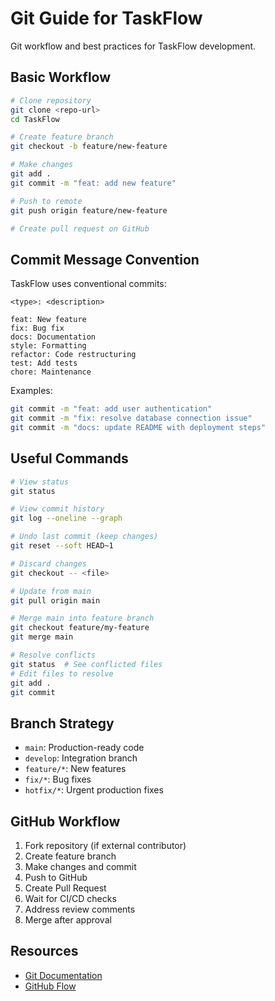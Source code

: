 # Git Guide for TaskFlow

Git workflow and best practices for TaskFlow development.

## Basic Workflow

```bash
# Clone repository
git clone <repo-url>
cd TaskFlow

# Create feature branch
git checkout -b feature/new-feature

# Make changes
git add .
git commit -m "feat: add new feature"

# Push to remote
git push origin feature/new-feature

# Create pull request on GitHub
```

## Commit Message Convention

TaskFlow uses conventional commits:

```
<type>: <description>

feat: New feature
fix: Bug fix
docs: Documentation
style: Formatting
refactor: Code restructuring
test: Add tests
chore: Maintenance
```

Examples:
```bash
git commit -m "feat: add user authentication"
git commit -m "fix: resolve database connection issue"
git commit -m "docs: update README with deployment steps"
```

## Useful Commands

```bash
# View status
git status

# View commit history
git log --oneline --graph

# Undo last commit (keep changes)
git reset --soft HEAD~1

# Discard changes
git checkout -- <file>

# Update from main
git pull origin main

# Merge main into feature branch
git checkout feature/my-feature
git merge main

# Resolve conflicts
git status  # See conflicted files
# Edit files to resolve
git add .
git commit
```

## Branch Strategy

- `main`: Production-ready code
- `develop`: Integration branch
- `feature/*`: New features
- `fix/*`: Bug fixes
- `hotfix/*`: Urgent production fixes

## GitHub Workflow

1. Fork repository (if external contributor)
2. Create feature branch
3. Make changes and commit
4. Push to GitHub
5. Create Pull Request
6. Wait for CI/CD checks
7. Address review comments
8. Merge after approval

## Resources
- [Git Documentation](https://git-scm.com/doc)
- [GitHub Flow](https://docs.github.com/en/get-started/quickstart/github-flow)
